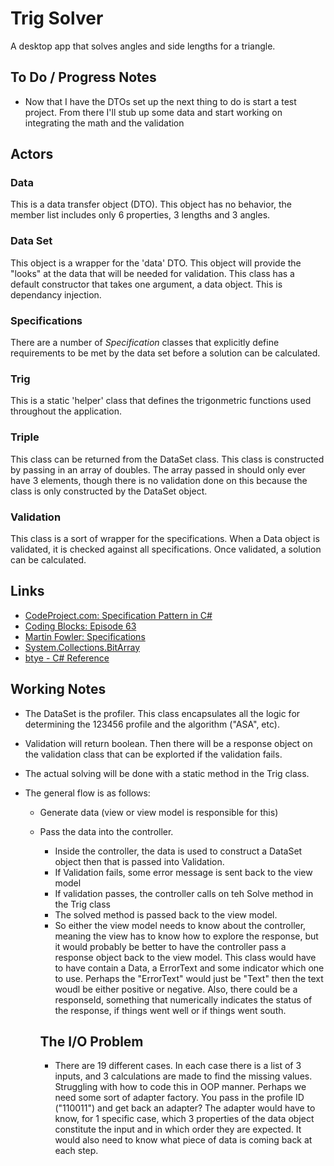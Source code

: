 ﻿# Trig Solver

 A desktop app that solves angles and side lengths for a triangle.

## To Do / Progress Notes

- Now that I have the DTOs set up the next thing to do is start a test project.  From there I'll stub up some data and start working on integrating the math and the validation


## Actors

### Data

This is a data transfer object (DTO).  This object has no behavior, the member list includes only 6  properties, 3 lengths and 3 angles.

### Data Set

This object is a wrapper for the 'data' DTO.  This object will provide the "looks" at the data that will be needed for validation.  This class has a default constructor that takes one argument, a data object.  This is dependancy injection.

### Specifications

There are a number of *Specification* classes that explicitly define requirements to be met by the data set before a solution can be calculated.

### Trig

This is a static 'helper' class that defines the trigonmetric functions used throughout the application.

### Triple

This class can be returned from the DataSet class.  This class is constructed by passing in an array of doubles.  The array passed in should only ever have 3 elements, though there is no validation done on this because the class is only constructed by the DataSet object.

### Validation

This class is a sort of wrapper for the specifications.  When a Data object is validated, it is checked against all specifications.  Once validated, a solution can be calculated.


## Links

- [CodeProject.com: Specification Pattern in C#](https://www.codeproject.com/Articles/670115/Specification-pattern-in-Csharp)
- [Coding Blocks: Episode 63](https://www.codingblocks.net/podcast/explicit-constraints-processes-specification-pattern-and-more/)
- [Martin Fowler: Specifications](https://www.martinfowler.com/apsupp/spec.pdf)
- [System.Collections.BitArray](https://docs.microsoft.com/en-us/dotnet/api/system.collections.bitarray.-ctor?view=netframework-4.7.2)
- [btye - C# Reference](https://docs.microsoft.com/en-us/dotnet/csharp/language-reference/keywords/byte)

## Working Notes

- The DataSet is the profiler.  This class encapsulates all the logic for determining the 123456 profile and the algorithm ("ASA", etc).

- Validation will return boolean.  Then there will be a response object on the validation class that can be explorted if the validation fails.

- The actual solving will be done with a static method in the Trig class.

- The general flow is as follows:

  - Generate data (view or view model is responsible for this)
  
  - Pass the data into the controller.
    
    - Inside the controller, the data is used to construct a DataSet object then that is passed into Validation.
    - If Validation fails, some error message is sent back to the view model
    - If validation passes, the controller calls on teh Solve method in the Trig class
    - The solved method is passed back to the view model.
    - So either the view model needs to know about the controller, meaning the view has to know how to explore the response, but it would probably be better to have the controller pass a response object back to the view model.  This class would have to have contain a Data, a ErrorText and some indicator which one to use.  Perhaps the "ErrorText" would just be "Text" then the text woudl be either positive or negative.   Also, there could be a responseId, something that numerically indicates the status of the response, if things went well or if things went south.


    ## The I/O Problem

    - There are 19 different cases.  In each case there is a list of 3 inputs, and 3 calculations are made to find the missing values.  Struggling with how to code this in OOP manner.  Perhaps we need some sort of adapter factory.  You pass in the profile ID ("110011") and get back an adapter?  The adapter would have to know, for 1 specific case, which 3 properties of the data object constitute the input and in which order they are expected.  It would also need to know what piece of data is coming back at each step.